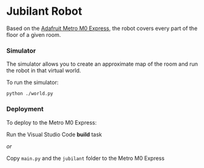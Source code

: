 # Jubilant Robot

Based on the [Adafruit Metro M0 Express](https://www.amazon.co.uk/Adafruit-METRO-M0-Express-CircuitPython/dp/B071P145RG/ref=sr_1_1), the robot covers every part of the floor of a given room.

### Simulator
The simulator allows you to create an approximate map of the room and run the robot in that virtual world.

To run the simulator:

`python ./world.py`

### Deployment
To deploy to the Metro M0 Express:

Run the Visual Studio Code **build** task

_or_

Copy `main.py` and the `jubilant` folder to the Metro M0 Express
